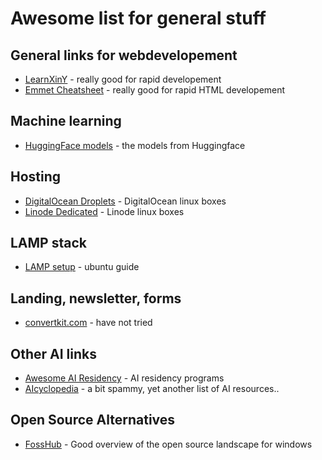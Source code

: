 # Awesome list for general stuff

## General links for webdevelopement
* [LearnXinY](https://learnxinyminutes.com/) - really good for rapid developement
* [Emmet Cheatsheet](https://docs.emmet.io/cheat-sheet/) - really good for rapid HTML developement

## Machine learning
* [HuggingFace models](https://huggingface.co/models) - the models from Huggingface

## Hosting
* [DigitalOcean Droplets](https://www.digitalocean.com/pricing/droplets) - DigitalOcean linux boxes
* [Linode Dedicated](https://www.linode.com/pricing/) - Linode linux boxes

## LAMP stack
* [LAMP setup](https://help.ubuntu.com/community/ApacheMySQLPHP) - ubuntu guide

## Landing, newsletter, forms
* [convertkit.com](https://convertkit.com/) - have not tried

## Other AI links
* [Awesome AI Residency](https://github.com/dangkhoasdc/awesome-ai-residency) - AI residency programs
* [AIcyclopedia](https://www.aicyclopedia.com/) - a bit spammy, yet another list of AI resources..

## Open Source Alternatives
* [FossHub](https://www.fosshub.com) - Good overview of the open source landscape for windows
